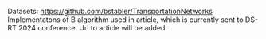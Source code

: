 Datasets: https://github.com/bstabler/TransportationNetworks
Implementatons of B algorithm used in article, which is currently sent to DS-RT 2024 conference.
Url to article will be added.
